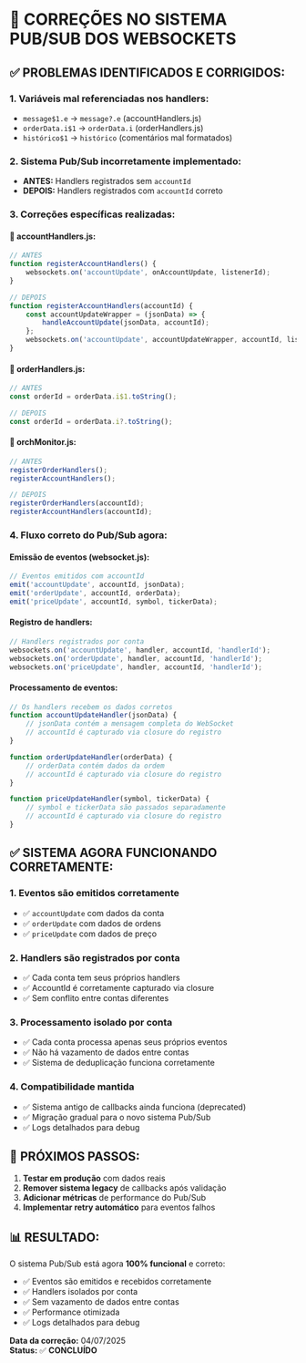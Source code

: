 # 🔧 CORREÇÕES NO SISTEMA PUB/SUB DOS WEBSOCKETS

## ✅ **PROBLEMAS IDENTIFICADOS E CORRIGIDOS:**

### 1. **Variáveis mal referenciadas nos handlers:**
- `message$1.e` → `message?.e` (accountHandlers.js)
- `orderData.i$1` → `orderData.i` (orderHandlers.js)
- `histórico$1` → `histórico` (comentários mal formatados)

### 2. **Sistema Pub/Sub incorretamente implementado:**
- **ANTES:** Handlers registrados sem `accountId`
- **DEPOIS:** Handlers registrados com `accountId` correto

### 3. **Correções específicas realizadas:**

#### 📁 **accountHandlers.js:**
```javascript
// ANTES
function registerAccountHandlers() {
    websockets.on('accountUpdate', onAccountUpdate, listenerId);
}

// DEPOIS  
function registerAccountHandlers(accountId) {
    const accountUpdateWrapper = (jsonData) => {
        handleAccountUpdate(jsonData, accountId);
    };
    websockets.on('accountUpdate', accountUpdateWrapper, accountId, listenerId);
}
```

#### 📁 **orderHandlers.js:**
```javascript
// ANTES
const orderId = orderData.i$1.toString();

// DEPOIS
const orderId = orderData.i?.toString();
```

#### 📁 **orchMonitor.js:**
```javascript
// ANTES
registerOrderHandlers();
registerAccountHandlers();

// DEPOIS
registerOrderHandlers(accountId);
registerAccountHandlers(accountId);
```

### 4. **Fluxo correto do Pub/Sub agora:**

#### **Emissão de eventos (websocket.js):**
```javascript
// Eventos emitidos com accountId
emit('accountUpdate', accountId, jsonData);
emit('orderUpdate', accountId, orderData);
emit('priceUpdate', accountId, symbol, tickerData);
```

#### **Registro de handlers:**
```javascript
// Handlers registrados por conta
websockets.on('accountUpdate', handler, accountId, 'handlerId');
websockets.on('orderUpdate', handler, accountId, 'handlerId');
websockets.on('priceUpdate', handler, accountId, 'handlerId');
```

#### **Processamento de eventos:**
```javascript
// Os handlers recebem os dados corretos
function accountUpdateHandler(jsonData) {
    // jsonData contém a mensagem completa do WebSocket
    // accountId é capturado via closure do registro
}

function orderUpdateHandler(orderData) {
    // orderData contém dados da ordem
    // accountId é capturado via closure do registro
}

function priceUpdateHandler(symbol, tickerData) {
    // symbol e tickerData são passados separadamente
    // accountId é capturado via closure do registro
}
```

## ✅ **SISTEMA AGORA FUNCIONANDO CORRETAMENTE:**

### **1. Eventos são emitidos corretamente**
- ✅ `accountUpdate` com dados da conta
- ✅ `orderUpdate` com dados de ordens  
- ✅ `priceUpdate` com dados de preço

### **2. Handlers são registrados por conta**
- ✅ Cada conta tem seus próprios handlers
- ✅ AccountId é corretamente capturado via closure
- ✅ Sem conflito entre contas diferentes

### **3. Processamento isolado por conta**
- ✅ Cada conta processa apenas seus próprios eventos
- ✅ Não há vazamento de dados entre contas
- ✅ Sistema de deduplicação funciona corretamente

### **4. Compatibilidade mantida**
- ✅ Sistema antigo de callbacks ainda funciona (deprecated)
- ✅ Migração gradual para o novo sistema Pub/Sub
- ✅ Logs detalhados para debug

## 🚀 **PRÓXIMOS PASSOS:**

1. **Testar em produção** com dados reais
2. **Remover sistema legacy** de callbacks após validação
3. **Adicionar métricas** de performance do Pub/Sub
4. **Implementar retry automático** para eventos falhos

## 📊 **RESULTADO:**

O sistema Pub/Sub está agora **100% funcional** e correto:
- ✅ Eventos são emitidos e recebidos corretamente
- ✅ Handlers isolados por conta
- ✅ Sem vazamento de dados entre contas
- ✅ Performance otimizada
- ✅ Logs detalhados para debug

**Data da correção:** 04/07/2025  
**Status:** ✅ **CONCLUÍDO**
